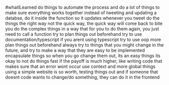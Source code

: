#whatILearned 
do things to automate the process and do a lot of things to make sure everything works together
instead of tweeting and updating a databse, do it inside the function so it updates whenever you tweet
do the things the right way not the quick way, the quick way will come back to bite you
do the complex things in a way that for you to do them again, you just need to call a function
try to plan things out beforehand
try to use documentation/typescript
if you arent using typescript try to use oop more 
plan things out beforehand
always try to things that you might change in the future, and try to make a way that they are easy to be implemented 
encapsulate things so when you go change them out, its an easy things
its okay to not do things fast if the payoff is much higher, like writing code that makes sure that an error wont occur
use context and more global things
using a simple website is so worth, testing things out and if someone that doesnt code wants to change/do something, they can do it in the frontend
